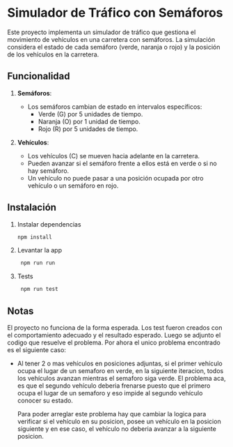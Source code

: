 # Simulador de Tráfico con Semáforos

Este proyecto implementa un simulador de tráfico que gestiona el movimiento de vehículos en una carretera con semáforos. La simulación considera el estado de cada semáforo (verde, naranja o rojo) y la posición de los vehículos en la carretera.

## Funcionalidad

1. **Semáforos**:

   - Los semáforos cambian de estado en intervalos específicos:
     - Verde (G) por 5 unidades de tiempo.
     - Naranja (O) por 1 unidad de tiempo.
     - Rojo (R) por 5 unidades de tiempo.

2. **Vehículos**:
   - Los vehículos (C) se mueven hacia adelante en la carretera.
   - Pueden avanzar si el semáforo frente a ellos está en verde o si no hay semáforo.
   - Un vehículo no puede pasar a una posición ocupada por otro vehículo o un semáforo en rojo.

## Instalación

1. Instalar dependencias

   ```bash
   npm install
   ```

2. Levantar la app

   ```bash
    npm run run
   ```

3. Tests

   ```bash
    npm run test
   ```

## Notas

El proyecto no funciona de la forma esperada. Los test fueron creados con el comportamiento adecuado y el resultado esperado.
Luego se adjunto el codigo que resuelve el problema.
Por ahora el unico problema encontrado es el siguiente caso:

- Al tener 2 o mas vehículos en posiciones adjuntas, si el primer vehículo ocupa el lugar de un semaforo en verde, en la siguiente iteracion, todos los vehículos avanzan mientras el semaforo siga verde.
  El problema aca, es que el segundo vehículo deberia frenarse puesto que el primero ocupa el lugar de un semaforo y eso impide al segundo vehículo conocer su estado.

  Para poder arreglar este problema hay que cambiar la logica para verificar si el vehículo en su posicion, posee un vehículo en la posicion siguiente y en ese caso, el vehículo no deberia avanzar a la siguiente posicion.
